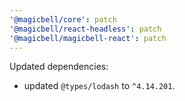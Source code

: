 ```yaml
---
'@magicbell/core': patch
'@magicbell/react-headless': patch
'@magicbell/magicbell-react': patch
---
```


Updated dependencies:

- updated `@types/lodash` to `^4.14.201`.
